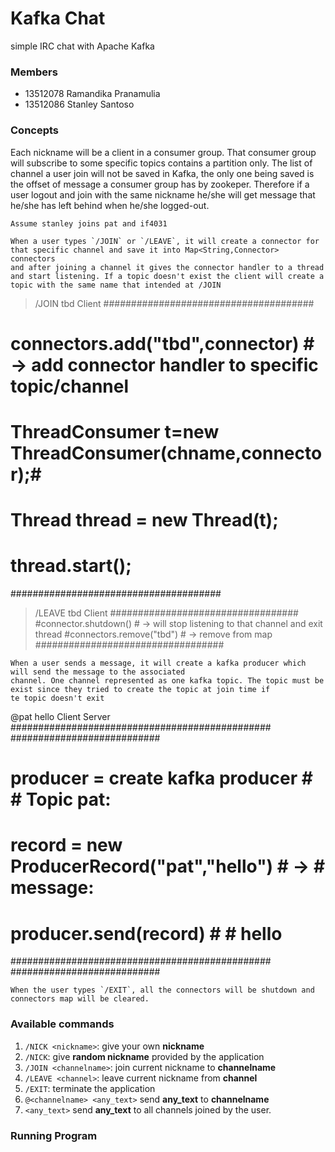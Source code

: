# Kafka Chat
simple IRC chat with Apache Kafka

### Members

- 13512078 Ramandika Pranamulia
- 13512086 Stanley Santoso

### Concepts
Each nickname will be a client in a consumer group. That consumer group will subscribe to some specific topics contains a partition only.
The list of channel a user join will not be saved in Kafka, the only one being saved is the offset of message a consumer group has by zookeper. Therefore if a user logout and join with the same nickname he/she will get message that he/she has left behind when he/she logged-out.
```
Assume stanley joins pat and if4031

When a user types `/JOIN` or `/LEAVE`, it will create a connector for that specific channel and save it into Map<String,Connector> connectors
and after joining a channel it gives the connector handler to a thread and start listening. If a topic doesn't exist the client will create a topic with the same name that intended at /JOIN
```
>/JOIN tbd
Client
######################################
# connectors.add("tbd",connector)    # -> add connector handler to specific topic/channel
# ThreadConsumer t=new ThreadConsumer(chname,connector);#
# Thread thread = new Thread(t);			#
# thread.start();					#
######################################

> /LEAVE tbd
Client
##################################
#connector.shutdown()           # -> will stop listening to that channel  and exit thread
#connectors.remove("tbd")    # -> remove from map
##################################
```
When a user sends a message, it will create a kafka producer which will send the message to the associated
channel. One channel represented as one kafka topic. The topic must be exist since they tried to create the topic at join time if 
te topic doesn't exit
```
@pat hello
Client                                                  Server
###############################################     ###########################
# producer = create kafka producer            #     # Topic pat:              #
# record = new ProducerRecord("pat","hello")  # ->  # message:                #
# producer.send(record)                       #     # hello                   #
###############################################     ###########################
```
When the user types `/EXIT`, all the connectors will be shutdown and connectors map will be cleared.
```
### Available commands

1. `/NICK <nickname>`: give your own **nickname**
2. `/NICK`: give **random nickname** provided by the application
2. `/JOIN <channelname>`: join current nickname to **channelname**
3. `/LEAVE <channel>`: leave current nickname from **channel**
4. `/EXIT`: terminate the application
5. `@<channelname> <any_text>` send **any_text** to **channelname**
6. `<any_text>` send **any_text** to all channels joined by the user.


### Running Program
